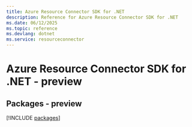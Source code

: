 ```yaml
---
title: Azure Resource Connector SDK for .NET
description: Reference for Azure Resource Connector SDK for .NET
ms.date: 06/12/2025
ms.topic: reference
ms.devlang: dotnet
ms.service: resourceconnector
---
```

# Azure Resource Connector SDK for .NET - preview
## Packages - preview
[!INCLUDE [packages](resource-connector-index.md)]